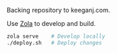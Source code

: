 Backing repository to keeganj.com. 

Use [Zola](https://www.getzola.org/documentation/content/section/) to develop and build.

```sh
zola serve    # Develop locally
./deploy.sh   # Deploy changes
```